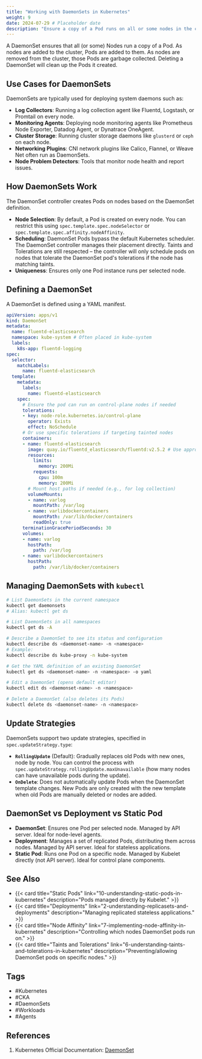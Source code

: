 ```yaml
---
title: "Working with DaemonSets in Kubernetes"
weight: 9
date: 2024-07-29 # Placeholder date
description: "Ensure a copy of a Pod runs on all or some nodes in the cluster using DaemonSets, ideal for agents and system services."
---
```


A DaemonSet ensures that all (or some) Nodes run a copy of a Pod. As nodes are added to the cluster, Pods are added to them. As nodes are removed from the cluster, those Pods are garbage collected. Deleting a DaemonSet will clean up the Pods it created.

## Use Cases for DaemonSets

DaemonSets are typically used for deploying system daemons such as:

- **Log Collectors**: Running a log collection agent like Fluentd, Logstash, or Promtail on every node.
- **Monitoring Agents**: Deploying node monitoring agents like Prometheus Node Exporter, Datadog Agent, or Dynatrace OneAgent.
- **Cluster Storage**: Running cluster storage daemons like `glusterd` or `ceph` on each node.
- **Networking Plugins**: CNI network plugins like Calico, Flannel, or Weave Net often run as DaemonSets.
- **Node Problem Detectors**: Tools that monitor node health and report issues.

## How DaemonSets Work

The DaemonSet controller creates Pods on nodes based on the DaemonSet definition.

- **Node Selection**: By default, a Pod is created on every node. You can restrict this using `spec.template.spec.nodeSelector` or `spec.template.spec.affinity.nodeAffinity`.
- **Scheduling**: DaemonSet Pods bypass the default Kubernetes scheduler. The DaemonSet controller manages their placement directly. Taints and Tolerations are still respected – the controller will only schedule pods on nodes that tolerate the DaemonSet pod's tolerations if the node has matching taints.
- **Uniqueness**: Ensures only one Pod instance runs per selected node.

## Defining a DaemonSet

A DaemonSet is defined using a YAML manifest.

```yaml
apiVersion: apps/v1
kind: DaemonSet
metadata:
  name: fluentd-elasticsearch
  namespace: kube-system # Often placed in kube-system
  labels:
    k8s-app: fluentd-logging
spec:
  selector:
    matchLabels:
      name: fluentd-elasticsearch
  template:
    metadata:
      labels:
        name: fluentd-elasticsearch
    spec:
      # Ensure the pod can run on control-plane nodes if needed
      tolerations:
      - key: node-role.kubernetes.io/control-plane
        operator: Exists
        effect: NoSchedule
      # Or use specific tolerations if targeting tainted nodes
      containers:
      - name: fluentd-elasticsearch
        image: quay.io/fluentd_elasticsearch/fluentd:v2.5.2 # Use appropriate image
        resources:
          limits:
            memory: 200Mi
          requests:
            cpu: 100m
            memory: 200Mi
        # Mount host paths if needed (e.g., for log collection)
        volumeMounts:
        - name: varlog
          mountPath: /var/log
        - name: varlibdockercontainers
          mountPath: /var/lib/docker/containers
          readOnly: true
      terminationGracePeriodSeconds: 30
      volumes:
      - name: varlog
        hostPath:
          path: /var/log
      - name: varlibdockercontainers
        hostPath:
          path: /var/lib/docker/containers
```

## Managing DaemonSets with `kubectl`

```bash
# List DaemonSets in the current namespace
kubectl get daemonsets
# Alias: kubectl get ds

# List DaemonSets in all namespaces
kubectl get ds -A

# Describe a DaemonSet to see its status and configuration
kubectl describe ds <daemonset-name> -n <namespace>
# Example:
kubectl describe ds kube-proxy -n kube-system

# Get the YAML definition of an existing DaemonSet
kubectl get ds <daemonset-name> -n <namespace> -o yaml

# Edit a DaemonSet (opens default editor)
kubectl edit ds <daemonset-name> -n <namespace>

# Delete a DaemonSet (also deletes its Pods)
kubectl delete ds <daemonset-name> -n <namespace>
```

## Update Strategies

DaemonSets support two update strategies, specified in `spec.updateStrategy.type`:

- **`RollingUpdate`** (Default): Gradually replaces old Pods with new ones, node by node. You can control the process with `spec.updateStrategy.rollingUpdate.maxUnavailable` (how many nodes can have unavailable pods during the update).
- **`OnDelete`**: Does not automatically update Pods when the DaemonSet template changes. New Pods are only created with the new template when old Pods are manually deleted or nodes are added.

## DaemonSet vs Deployment vs Static Pod

- **DaemonSet**: Ensures one Pod per selected node. Managed by API server. Ideal for node-level agents.
- **Deployment**: Manages a set of replicated Pods, distributing them across nodes. Managed by API server. Ideal for stateless applications.
- **Static Pod**: Runs one Pod on a specific node. Managed by Kubelet directly (not API server). Ideal for control plane components.

## See Also

- {{< card title="Static Pods" link="10-understanding-static-pods-in-kubernetes" description="Pods managed directly by Kubelet." >}}
- {{< card title="Deployments" link="2-understanding-replicasets-and-deployments" description="Managing replicated stateless applications." >}}
- {{< card title="Node Affinity" link="7-implementing-node-affinity-in-kubernetes" description="Controlling which nodes DaemonSet pods run on." >}}
- {{< card title="Taints and Tolerations" link="6-understanding-taints-and-tolerations-in-kubernetes" description="Preventing/allowing DaemonSet pods on specific nodes." >}}

## Tags

- #Kubernetes
- #CKA
- #DaemonSets
- #Workloads
- #Agents

## References

1.  Kubernetes Official Documentation: [DaemonSet](https://kubernetes.io/docs/concepts/workloads/controllers/daemonset/) 